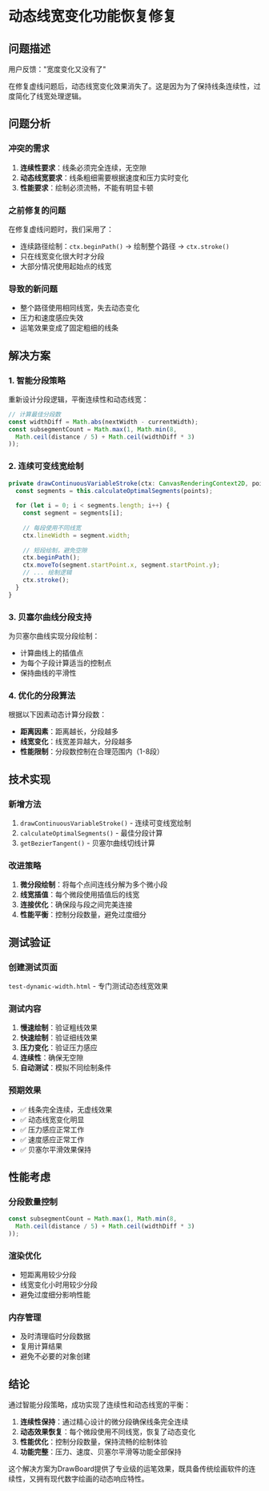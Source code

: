 # 动态线宽变化功能恢复修复

## 问题描述

用户反馈："宽度变化又没有了"

在修复虚线问题后，动态线宽变化效果消失了。这是因为为了保持线条连续性，过度简化了线宽处理逻辑。

## 问题分析

### 冲突的需求
1. **连续性要求**：线条必须完全连续，无空隙
2. **动态线宽要求**：线条粗细需要根据速度和压力实时变化
3. **性能要求**：绘制必须流畅，不能有明显卡顿

### 之前修复的问题
在修复虚线问题时，我们采用了：
- 连续路径绘制：`ctx.beginPath()` -> 绘制整个路径 -> `ctx.stroke()`
- 只在线宽变化很大时才分段
- 大部分情况使用起始点的线宽

### 导致的新问题
- 整个路径使用相同线宽，失去动态变化
- 压力和速度感应失效
- 运笔效果变成了固定粗细的线条

## 解决方案

### 1. 智能分段策略
重新设计分段逻辑，平衡连续性和动态线宽：

```typescript
// 计算最佳分段数
const widthDiff = Math.abs(nextWidth - currentWidth);
const subsegmentCount = Math.max(1, Math.min(8, 
  Math.ceil(distance / 5) + Math.ceil(widthDiff * 3)
));
```

### 2. 连续可变线宽绘制
```typescript
private drawContinuousVariableStroke(ctx: CanvasRenderingContext2D, points: SmoothPoint[]): void {
  const segments = this.calculateOptimalSegments(points);
  
  for (let i = 0; i < segments.length; i++) {
    const segment = segments[i];
    
    // 每段使用不同线宽
    ctx.lineWidth = segment.width;
    
    // 短段绘制，避免空隙
    ctx.beginPath();
    ctx.moveTo(segment.startPoint.x, segment.startPoint.y);
    // ... 绘制逻辑
    ctx.stroke();
  }
}
```

### 3. 贝塞尔曲线分段支持
为贝塞尔曲线实现分段绘制：
- 计算曲线上的插值点
- 为每个子段计算适当的控制点
- 保持曲线的平滑性

### 4. 优化的分段算法
根据以下因素动态计算分段数：
- **距离因素**：距离越长，分段越多
- **线宽变化**：线宽差异越大，分段越多
- **性能限制**：分段数控制在合理范围内（1-8段）

## 技术实现

### 新增方法
1. `drawContinuousVariableStroke()` - 连续可变线宽绘制
2. `calculateOptimalSegments()` - 最佳分段计算
3. `getBezierTangent()` - 贝塞尔曲线切线计算

### 改进策略
1. **微分段绘制**：将每个点间连线分解为多个微小段
2. **线宽插值**：每个微段使用插值后的线宽
3. **连接优化**：确保段与段之间完美连接
4. **性能平衡**：控制分段数量，避免过度细分

## 测试验证

### 创建测试页面
`test-dynamic-width.html` - 专门测试动态线宽效果

### 测试内容
1. **慢速绘制**：验证粗线效果
2. **快速绘制**：验证细线效果
3. **压力变化**：验证压力感应
4. **连续性**：确保无空隙
5. **自动测试**：模拟不同绘制条件

### 预期效果
- ✅ 线条完全连续，无虚线效果
- ✅ 动态线宽变化明显
- ✅ 压力感应正常工作
- ✅ 速度感应正常工作
- ✅ 贝塞尔平滑效果保持

## 性能考虑

### 分段数量控制
```typescript
const subsegmentCount = Math.max(1, Math.min(8, 
  Math.ceil(distance / 5) + Math.ceil(widthDiff * 3)
));
```

### 渲染优化
- 短距离用较少分段
- 线宽变化小时用较少分段
- 避免过度细分影响性能

### 内存管理
- 及时清理临时分段数据
- 复用计算结果
- 避免不必要的对象创建

## 结论

通过智能分段策略，成功实现了连续性和动态线宽的平衡：

1. **连续性保持**：通过精心设计的微分段确保线条完全连续
2. **动态效果恢复**：每个微段使用不同线宽，恢复了动态变化
3. **性能优化**：控制分段数量，保持流畅的绘制体验
4. **功能完整**：压力、速度、贝塞尔平滑等功能全部保持

这个解决方案为DrawBoard提供了专业级的运笔效果，既具备传统绘画软件的连续性，又拥有现代数字绘画的动态响应特性。 